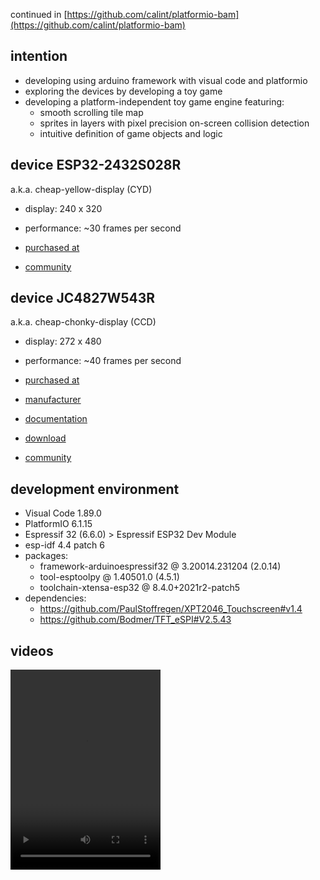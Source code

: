 continued in [https://github.com/calint/platformio-bam](https://github.com/calint/platformio-bam)

## intention
* developing using arduino framework with visual code and platformio
* exploring the devices by developing a toy game
* developing a platform-independent toy game engine featuring:
  - smooth scrolling tile map
  - sprites in layers with pixel precision on-screen collision detection
  - intuitive definition of game objects and logic

## device ESP32-2432S028R

a.k.a. cheap-yellow-display (CYD)

* display: 240 x 320
* performance: ~30 frames per second

* [purchased at](https://www.aliexpress.com/item/1005004502250619.html)
* [community](https://github.com/witnessmenow/ESP32-Cheap-Yellow-Display)

## device JC4827W543R

a.k.a. cheap-chonky-display (CCD)

* display: 272 x 480
* performance: ~40 frames per second

* [purchased at](https://www.aliexpress.com/item/1005006729377800.html)
* [manufacturer](https://www.guition.com)
* [documentation](https://github.com/lsdlsd88/JC4827W543)
* [download](http://pan.jczn1688.com/s/zyojx8)
* [community](https://discord.com/channels/630078152038809611/1199730744424153109)

## development environment
* Visual Code 1.89.0
* PlatformIO 6.1.15
* Espressif 32 (6.6.0) > Espressif ESP32 Dev Module
* esp-idf 4.4 patch 6
* packages:
  - framework-arduinoespressif32 @ 3.20014.231204 (2.0.14) 
  - tool-esptoolpy @ 1.40501.0 (4.5.1) 
  - toolchain-xtensa-esp32 @ 8.4.0+2021r2-patch5
* dependencies:
  - https://github.com/PaulStoffregen/XPT2046_Touchscreen#v1.4
  - https://github.com/Bodmer/TFT_eSPI#V2.5.43

## videos

<video width="240" height="320" src="https://github.com/calint/JC4827W543R/assets/1920811/8b5c0ccf-73d2-4392-b81a-12377bdd7c0d"></video>
